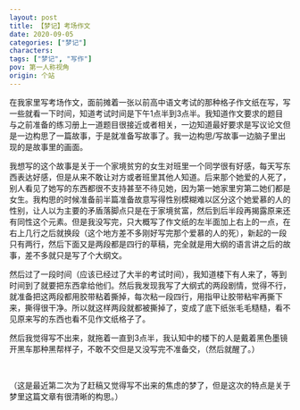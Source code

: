```yaml
---
layout: post
title: 【梦记】考场作文
date: 2020-09-05
categories: ["梦记"]
characters: 
tags: ["梦记", "写作"]
pov: 第一人称视角
origin: 个站
---
```


在我家里写考场作文，面前摊着一张以前高中语文考试的那种格子作文纸在写，写一些就看一下时间，知道考试时间是下午1点半到3点半。我知道作文要求的题目与之前准备的练习册上一道题目很接近或者相关，一边知道最好要求是写议论文但是一边构思了一篇故事，于是就准备写故事了。我一边构思/写故事一边脑子里出现的是故事里的画面。

我想写的这个故事是关于一个家境贫穷的女生对班里一个同学很有好感，每天写东西表达好感，但是从来不敢让对方或者班里其他人知道。后来那个她爱的人死了，别人看见了她写的东西都很不支持甚至不待见她，因为第一她家里穷第二她们都是女生。我构思的时候准备前半篇准备故意写得性别模糊难以区分这个她爱慕的人的性别，让人以为主要的矛盾落脚点只是在于家境贫富，然后到后半段再揭露原来还有同性这个元素。但是我没写完，只大概写了作文纸的左半面加上右上的一点，在右上几行之后就换段（这个地方差不多刚好写完那个爱慕的人的死），新起的一段只有两行，然后下面又是两段都是四行的草稿，完全就是用大纲的语言讲之后的故事，差不多就只是写了个大纲文。

然后过了一段时间（应该已经过了大半的考试时间），我知道楼下有人来了，等到时间到了就要把东西拿给他们。然后我发现我写了大纲式的两段剧情，觉得不行，就准备把这两段都用胶带粘着撕掉，每次粘一段四行，用指甲让胶带粘牢再撕下来，撕得很干净。所以就这样两段就都被撕掉了，变成了底下纸张毛毛糙糙，看不见原来写的东西也看不见作文纸格子了。

然后我觉得写不出来，就拖着一直到3点半，我认知中的楼下的人是戴着黑色墨镜开黑车那种黑帮样子，不敢不交但是又没写完不准备交，（然后就醒了。）

<br>

（这是最近第二次为了赶稿又觉得写不出来的焦虑的梦了，但是这次的特点是关于梦里这篇文章有很清晰的构思。）